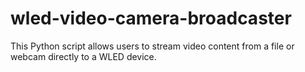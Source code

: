 # wled-video-camera-broadcaster
This Python script allows users to stream video content from a file or webcam directly to a WLED device.
